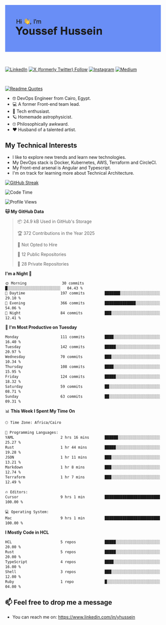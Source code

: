 [![Youssef's GitHub Banner](./assets/youssef-hussein.png)](https://github.com/yorki404)

</br>

[![LinkedIn](https://img.shields.io/badge/linkedin-%230077B5.svg?style=for-the-badge&logo=linkedin&logoColor=white)](https://www.linkedin.com/in/yhussein/)
[![X (formerly Twitter) Follow](https://img.shields.io/twitter/follow/devqikHQ?style=for-the-badge&logo=X&logoColor=White&labelColor=White)](https://twitter.com/devqikHQ)
[![Instagram](https://img.shields.io/badge/devqik-E4405F?style=for-the-badge&logo=Instagram&logoColor=white)](https://instagram.com/devqik)
[![Medium](https://img.shields.io/badge/Medium-12100E?style=for-the-badge&logo=medium&logoColor=white)](https://medium.com/@devqik)

</br>

[![Readme Quotes](https://quotes-github-readme.vercel.app/api?type=horizontal&theme=dark)](https://github.com/piyushsuthar/github-readme-quotes)

- :nerd_face: DevOps Engineer from Cairo, Egypt.
- :computer: A former Front-end team lead.
- :satellite: Tech enthusiast.
- :ringed_planet: Homemade astrophysicist.
- :roll_eyes: Philosophically awkward.
- :heart: Husband of a talented artist.

## My Technical Interests

- I like to explore new trends and learn new technologies.
- My DevOps stack is Docker, Kubernetes, AWS, Terraform and CircleCI.
- My Front-end arsenal is Angular and Typescript.
- I'm on track for learning more about Technical Architecture.

[![GitHub Streak](https://streak-stats.demolab.com/?user=devqik&theme=dark)](https://git.io/streak-stats)

<!--START_SECTION:waka-->
![Code Time](http://img.shields.io/badge/Code%20Time-1%2C017%20hrs-blue)

![Profile Views](http://img.shields.io/badge/Profile%20Views-0-blue)

**🐱 My GitHub Data** 

> 📦 24.9 kB Used in GitHub's Storage 
 > 
> 🏆 372 Contributions in the Year 2025
 > 
> 🚫 Not Opted to Hire
 > 
> 📜 12 Public Repositories 
 > 
> 🔑 28 Private Repositories 
 > 
**I'm a Night 🦉** 

```text
🌞 Morning                30 commits          █░░░░░░░░░░░░░░░░░░░░░░░░   04.43 % 
🌆 Daytime                197 commits         ███████░░░░░░░░░░░░░░░░░░   29.10 % 
🌃 Evening                366 commits         ██████████████░░░░░░░░░░░   54.06 % 
🌙 Night                  84 commits          ███░░░░░░░░░░░░░░░░░░░░░░   12.41 % 
```
📅 **I'm Most Productive on Tuesday** 

```text
Monday                   111 commits         ████░░░░░░░░░░░░░░░░░░░░░   16.40 % 
Tuesday                  142 commits         █████░░░░░░░░░░░░░░░░░░░░   20.97 % 
Wednesday                70 commits          ███░░░░░░░░░░░░░░░░░░░░░░   10.34 % 
Thursday                 108 commits         ████░░░░░░░░░░░░░░░░░░░░░   15.95 % 
Friday                   124 commits         █████░░░░░░░░░░░░░░░░░░░░   18.32 % 
Saturday                 59 commits          ██░░░░░░░░░░░░░░░░░░░░░░░   08.71 % 
Sunday                   63 commits          ██░░░░░░░░░░░░░░░░░░░░░░░   09.31 % 
```


📊 **This Week I Spent My Time On** 

```text
🕑︎ Time Zone: Africa/Cairo

💬 Programming Languages: 
YAML                     2 hrs 16 mins       ██████░░░░░░░░░░░░░░░░░░░   25.27 % 
Rust                     1 hr 44 mins        █████░░░░░░░░░░░░░░░░░░░░   19.28 % 
JSON                     1 hr 11 mins        ███░░░░░░░░░░░░░░░░░░░░░░   13.21 % 
Markdown                 1 hr 8 mins         ███░░░░░░░░░░░░░░░░░░░░░░   12.74 % 
Terraform                1 hr 7 mins         ███░░░░░░░░░░░░░░░░░░░░░░   12.49 % 

🔥 Editors: 
Cursor                   9 hrs 1 min         █████████████████████████   100.00 % 

💻 Operating System: 
Mac                      9 hrs 1 min         █████████████████████████   100.00 % 
```

**I Mostly Code in HCL** 

```text
HCL                      5 repos             █████░░░░░░░░░░░░░░░░░░░░   20.00 % 
Rust                     5 repos             █████░░░░░░░░░░░░░░░░░░░░   20.00 % 
TypeScript               4 repos             ████░░░░░░░░░░░░░░░░░░░░░   16.00 % 
Shell                    3 repos             ███░░░░░░░░░░░░░░░░░░░░░░   12.00 % 
Ruby                     1 repo              █░░░░░░░░░░░░░░░░░░░░░░░░   04.00 % 
```




<!--END_SECTION:waka-->

## 📫 Feel free to drop me a message
- You can reach me on: https://www.linkedin.com/in/yhussein
